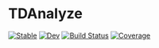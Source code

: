 # TDAnalyze

[![Stable](https://img.shields.io/badge/docs-stable-blue.svg)](https://ArrogantGao.github.io/TDAnalyze.jl/stable/)
[![Dev](https://img.shields.io/badge/docs-dev-blue.svg)](https://ArrogantGao.github.io/TDAnalyze.jl/dev/)
[![Build Status](https://github.com/ArrogantGao/TDAnalyze.jl/actions/workflows/CI.yml/badge.svg?branch=main)](https://github.com/ArrogantGao/TDAnalyze.jl/actions/workflows/CI.yml?query=branch%3Amain)
[![Coverage](https://codecov.io/gh/ArrogantGao/TDAnalyze.jl/branch/main/graph/badge.svg)](https://codecov.io/gh/ArrogantGao/TDAnalyze.jl)
